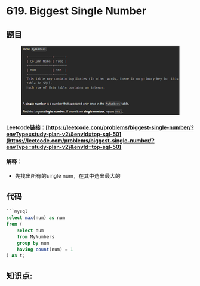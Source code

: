 # 619. Biggest Single Number

## 题目

<figure><img src="../../.gitbook/assets/image (216).png" alt=""><figcaption></figcaption></figure>

#### Leetcode链接：[https://leetcode.com/problems/biggest-single-number/?envType=study-plan-v2\&envId=top-sql-50](https://leetcode.com/problems/biggest-single-number/?envType=study-plan-v2\&envId=top-sql-50)

#### 解释：

* 先找出所有的single num，在其中选出最大的

## 代码

````sql
```mysql
select max(num) as num
from (
    select num
    from MyNumbers
    group by num
    having count(num) = 1
) as t;
````

## **知识点:**&#x20;
